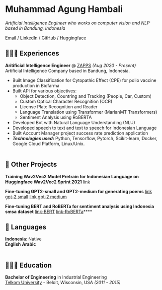 # Muhammad Agung Hambali

_Artificial Intelligence Engineer who works on computer vision and NLP based in Bandung, Indonesia_ <br>

[Email](mailto:agunghambali@gmail.com) / [LinkedIn](https://www.linkedin.com/in/agunghambali/) / [GitHub](https://github.com/magungh1) / [Huggingface](https://huggingface.co/ayameRushia/)

## 👩🏼‍💻 Experiences

**Aritificial Intelligence Engineer** @ [ZAPPS](https://zapps.co.id/) _(Aug 2020 - Present)_ <br>
Artificial Intelligence Company based in Bandung, Indonesia.
  - Built Image Classification for Cytopathic Effect (CPE) for polio vaccine production in Biofarma
  - Built API for various objectives:
    -  Object Detection, Countring and Tracking (People, Car, Custom)
    -  Custom Optical Character Recognition (OCR)
    -  License Plate Recognition and Reader
    -  Language Translation using Transformer (MarianMT Transformers)
    -  Sentiment Analysis using RoBERTA
  - Developed Bot with Natural Language Understanding (NLU)
  - Developed speech to text and text to speech for Indonesian Language
  - Built Account Manager project success rate prediction application
  - **_Technologies used:_** Python, Tensorflow, Pytorch, Scikit-learn, Docker, Google Cloud Platform, Linux/Unix.
<br><br>    

## 📌 Other Projects

**Training Wav2Vec2 Model Pretrain for Indonesian Language on Huggingface Wav2Vec2 Sprint 2021** [link](https://huggingface.co/ayameRushia/wav2vec2-large-xlsr-indo-base)
  
**Fine-tuning GPT2-small and GPT2-medium for generating poems** [link gpt-2 small](https://huggingface.co/ayameRushia/gpt2-small-indonesia-fine-tuning-poem) [link gpt-2 medium](https://huggingface.co/ayameRushia/gpt2-small-indonesia-fine-tuning-poem)

**Fine-tuning BERT and RoBERTa for sentiment analysis using Indonesia smsa dataset** [link-BERT](https://huggingface.co/ayameRushia/bert-base-indonesian-1.5G-sentiment-analysis-smsa) [link-RoBERTa](https://huggingface.co/ayameRushia/bert-base-indonesian-1.5G-sentiment-analysis-smsa)****

## 💬 Languages

**Indonesia**: Native <br>
**English**
**Arabic**
<br><br>

## 👩🏼‍🎓 Education

**Bachelor of Engineering** in Industrial Engineering<br>
[Telkom University](https://telkomuniversity.ac.id/) - Beloit, Wisconsin, USA _(2011 - 2015)_
